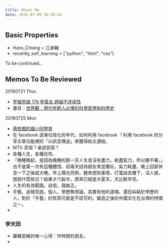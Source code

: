 ```yaml
---
title: About Me
date: 2016-07-09 16:30:44
---
```


## Basic Properties

- Hans_Chiang = 江承翰
- recently_self_learning = ["python", "html", "css"]

To be continued...

## Memos To Be Reviewed

20160721 Thur.

- [罗辑思维 179 李善友 跨越不连续性](http://v.youku.com/v_show/id_XMTY1MjM2NjM4NA==.html?from=y1.2-2.4.1)
- 書目：[世界觀：現代年輕人必懂的科學哲學和科學史](http://www.books.com.tw/products/0010680119)


20160725 Mon

- [蔡依橙的國小同學會](https://www.facebook.com/sillyduck.radiology/posts/1260855840591422)
- 在 facebook 逐漸垃圾化的年代，如何利用 facebook ？利用 facebook 的分享文章功能裡的「以訊息傳送」來獲得貼文連結。
- MTG 民宿？桌遊民宿？
- 各種人生，各種任性。
- 「晚睡晚起，是因為晚睡的那一天人生並沒有盡力，耗盡氣力，所以睡不著。」也不是第一次有這種體悟。前兩天招待朋友來宜蘭玩，氣力耗盡，晚上回家休息一下之後就大睡。早上陽光亮熱，醒來想到事情，打電話去樓下，沒人接，想說什麼狀況？結果才六點半。原來已經是大夏天，天比較早亮。
- 人生的有效範圍。自信。我缺乏。
- 手藝。追根究底。個人。學歷無用論，其實有他的道理。還在糾結於學歷的人，對於「手藝」的性質可能是不認可的。變造之後的中國文化在台灣的特徵之一。
- 


### 李天田

- 羅輯思維的唯一心得：作時間的朋友。
- 
